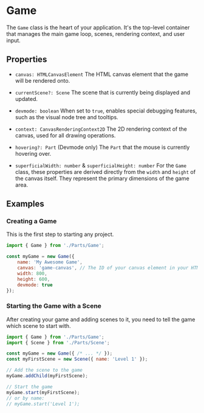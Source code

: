 # Game

The `Game` class is the heart of your application. It's the top-level container that manages the main game loop, scenes, rendering context, and user input.

## Properties

-   `canvas: HTMLCanvasElement`
    The HTML canvas element that the game will be rendered onto.

-   `currentScene?: Scene`
    The scene that is currently being displayed and updated.

-   `devmode: boolean`
    When set to `true`, enables special debugging features, such as the visual node tree and tooltips.

-   `context: CanvasRenderingContext2D`
    The 2D rendering context of the canvas, used for all drawing operations.

-   `hovering?: Part`
    (Devmode only) The `Part` that the mouse is currently hovering over.

-   `superficialWidth: number` & `superficialHeight: number`
    For the `Game` class, these properties are derived directly from the `width` and `height` of the canvas itself. They represent the primary dimensions of the game area.

## Examples

### Creating a Game

This is the first step to starting any project.

```javascript
import { Game } from './Parts/Game';

const myGame = new Game({
    name: 'My Awesome Game',
    canvas: 'game-canvas', // The ID of your canvas element in your HTML
    width: 800,
    height: 600,
    devmode: true
});
```

### Starting the Game with a Scene

After creating your game and adding scenes to it, you need to tell the game which scene to start with.

```javascript
import { Game } from './Parts/Game';
import { Scene } from './Parts/Scene';

const myGame = new Game({ /* ... */ });
const myFirstScene = new Scene({ name: 'Level 1' });

// Add the scene to the game
myGame.addChild(myFirstScene);

// Start the game
myGame.start(myFirstScene);
// or by name:
// myGame.start('Level 1');
```

